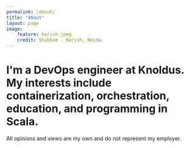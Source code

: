 ```yaml
---
permalink: /about/
title: "About"
layout: page
image:
    feature: barish.jpeg
    credit: Shubham - Barish, Noida.
---
```

I'm a DevOps engineer at Knoldus. My interests include containerization, orchestration, education, and programming in Scala.  
=========  
All opinions and views are my own and do not represent my employer.  